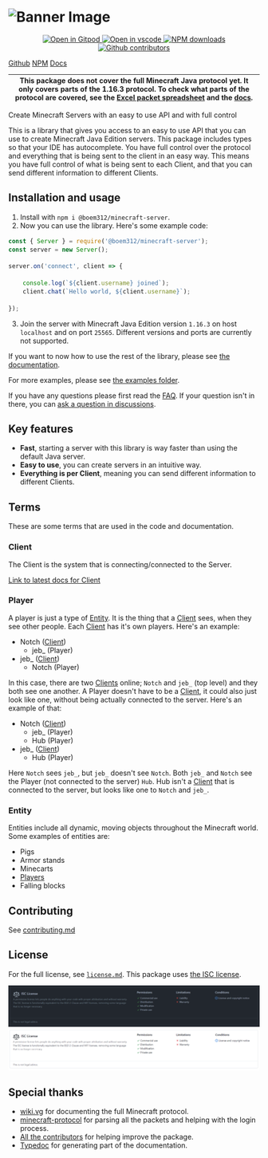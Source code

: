 # ![Banner Image](https://github.com/OscarNOW/minecraft-server/blob/main/assets/Minecraft%20Server.png?raw=true)

<p align="center">
    <a href="https://gitpod.io/#https://github.com/OscarNOW/minecraft-server">
        <img src="https://gitpod.io/button/open-in-gitpod.svg" alt="Open in Gitpod">
    </a>
    <a href="https://vscode.dev/github/OscarNOW/minecraft-server">
        <img src="https://img.shields.io/badge/open%20in-vscode-brightgreen" alt="Open in vscode">
    </a>
    <a href="https://www.npmjs.com/package/@boem312/minecraft-server">
        <img src="https://img.shields.io/npm/dt/@boem312/minecraft-server" alt="NPM downloads">
    </a>
    <a href="https://github.com/OscarNOW/minecraft-server/graphs/contributors">
        <img src="https://img.shields.io/github/contributors/OscarNOW/minecraft-server" alt="Github contributors">
    </a>
</p>

[Github](https://github.com/OscarNOW/minecraft-server/)
[NPM](https://www.npmjs.com/package/minecraft-server)
[Docs](https://oscarnow.github.io/minecraft-server/)

| This package does not cover the full Minecraft Java protocol yet. It only covers parts of the 1.16.3 protocol. To check what parts of the protocol are covered, see the [Excel packet spreadsheet](https://github.com/OscarNOW/minecraft-server/blob/main/progress/spreadsheet/spreadsheet.xlsx) and the [docs](https://oscarnow.github.io/minecraft-server/). |
| -------------------------------------------------------------------------------------------------------------------------------------------------------------------------------------------------------------------------------------------------------------------------------------------------------------------------------------------------------------- |

Create Minecraft Servers with an easy to use API and with full control

This is a library that gives you access to an easy to use API that you can use to create Minecraft Java Edition servers. This package includes types so that your IDE has autocomplete. You have full control over the protocol and everything that is being sent to the client in an easy way. This means you have full control of what is being sent to each Client, and that you can send different information to different Clients.

## **Installation and usage**
1. Install with `npm i @boem312/minecraft-server`.
2. Now you can use the library. Here's some example code:
```js
const { Server } = require('@boem312/minecraft-server');
const server = new Server();

server.on('connect', client => {

    console.log(`${client.username} joined`);
    client.chat(`Hello world, ${client.username}`);

});
```
3. Join the server with Minecraft Java Edition version `1.16.3` on host `localhost` and on port `25565`. Different versions and ports are currently not supported.

If you want to now how to use the rest of the library, please see [the documentation](https://oscarnow.github.io/minecraft-server/).

For more examples, please see [the examples folder](https://github.com/OscarNOW/minecraft-server/tree/main/examples).

If you have any questions please first read the [FAQ](https://github.com/OscarNOW/minecraft-server/blob/main/FAQ.md). If your question isn't in there, you can [ask a question in discussions](https://github.com/OscarNOW/minecraft-server/discussions/new?category=questions).

## Key features

* **Fast**, starting a server with this library is way faster than using the default Java server.
* **Easy to use**, you can create servers in an intuitive way.
* **Everything is per Client**, meaning you can send different information to different Clients.

## **Terms**
These are some terms that are used in the code and documentation.

### Client
The Client is the system that is connecting/connected to the Server.

[Link to latest docs for Client](https://oscarnow.github.io/minecraft-server/classes/Client)

### Player
A player is just a type of [Entity](#entity). It is the thing that a [Client](#client) sees, when they see other people. Each [Client](#client) has it's own players. Here's an example:

* Notch ([Client](#client))
    * jeb_ (Player)
* jeb_ ([Client](#player))
    * Notch (Player)

In this case, there are two [Clients](#client) online; `Notch` and `jeb_` (top level) and they both see one another. A Player doesn't have to be a [Client](#client), it could also just look like one, without being actually connected to the server. Here's an example of that:

* Notch ([Client](#client))
    * jeb_ (Player)
    * Hub (Player)
* jeb_ ([Client](#player))
    * Hub (Player)

Here `Notch` sees `jeb_`, but `jeb_` doesn't see `Notch`. Both `jeb_` and `Notch` see the Player (not connected to the server) `Hub`. Hub isn't a [Client](#client) that is connected to the server, but looks like one to `Notch` and `jeb_`.

### Entity
Entities include all dynamic, moving objects throughout the Minecraft world. Some examples of entities are:
* Pigs
* Armor stands
* Minecarts
* [Players](#player)
* Falling blocks

## **Contributing**
See [contributing.md](https://github.com/OscarNOW/minecraft-server/blob/main/contributing.md)

## **License**
For the full license, see [`license.md`](https://github.com/OscarNOW/minecraft-server/blob/main/license.md). This package uses [the ISC license](https://opensource.org/licenses/ISC).

![Explanation of ISC license](https://github.com/OscarNOW/minecraft-server/blob/main/assets/ISC%20license/github/dark.png?raw=true#gh-dark-mode-only)
![Explanation of ISC license](https://github.com/OscarNOW/minecraft-server/blob/main/assets/ISC%20license/github/light.png?raw=true#gh-light-mode-only)

## **Special thanks**
* [wiki.vg](https://wiki.vg) for documenting the full Minecraft protocol.
* [minecraft-protocol](https://github.com/PrismarineJS/node-minecraft-protocol) for parsing all the packets and helping with the login process.
* [All the contributors](https://github.com/OscarNOW/minecraft-server/graphs/contributors) for helping improve the package.
* [Typedoc](https://typedoc.org/) for generating part of the documentation.